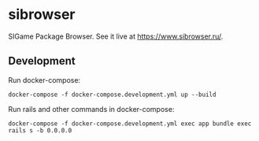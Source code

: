# sibrowser
SIGame Package Browser. See it live at <https://www.sibrowser.ru/>.

## Development
Run docker-compose:
```
docker-compose -f docker-compose.development.yml up --build
```

Run rails and other commands in docker-compose:
```
docker-compose -f docker-compose.development.yml exec app bundle exec rails s -b 0.0.0.0
```

